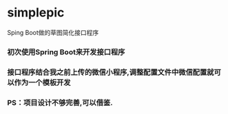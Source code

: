 # simplepic
Sping Boot做的草图简化接口程序

### 初次使用Spring Boot来开发接口程序<br>
### 接口程序结合我之前上传的微信小程序,调整配置文件中微信配置就可以作为一个模板开发<br>
### PS：项目设计不够完善,可以借鉴.
